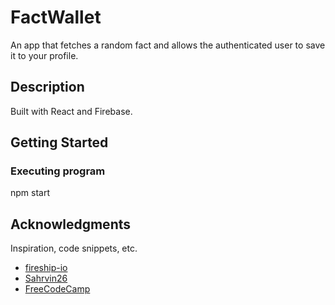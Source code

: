  # FactWallet

An app that fetches a random fact and allows the authenticated user to save it to your profile. 

## Description

Built with React and Firebase.

## Getting Started

### Executing program

npm start

## Acknowledgments

Inspiration, code snippets, etc.
* [fireship-io](https://github.com/fireship-io/react-firebase-chat)
* [Sahrvin26](https://github.com/Sharvin26/TodoApp)
* [FreeCodeCamp](https://www.freecodecamp.org/news/how-to-build-a-todo-application-using-reactjs-and-firebase/)
